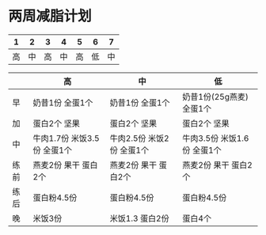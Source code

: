 # 两周减脂计划


| 1    | 2    | 3    | 4    | 5    | 6    | 7    |
| :--: | :--: | :--: | :--: | :--: | :--: | :--: |
|  高  |  中  |  高  |  中   |  高  |  低   |  中  |



|      | 高                              | 中                              | 低                              |
| ---- | ------------------------------- | ------------------------------- | ------------------------------- |
| 早   | 奶昔1份    全蛋1个                | 奶昔1份   全蛋1个                | 奶昔1份(25g燕麦)    全蛋1个       |
| 加   | 蛋白2个    坚果                   | 蛋白2个  坚果                    | 蛋白2个  坚果                    |
| 中   | 牛肉1.7份  米饭3.5份  全蛋1个      | 牛肉2.5份    米饭2份    全蛋1个   | 牛肉3.5份   米饭1.6份   全蛋1个   |
| 练前 | 燕麦2份 果干  蛋白2个              | 燕麦2份  果干  蛋白2个            | 燕麦2份   果干  蛋白2个           |
| 练后 | 蛋白粉4.5份                       | 蛋白粉4.5份                      | 蛋白粉4.5份                      |
| 晚   | 米饭3份                           | 米饭1.3    蛋白2份               | 蛋白4个                          |

